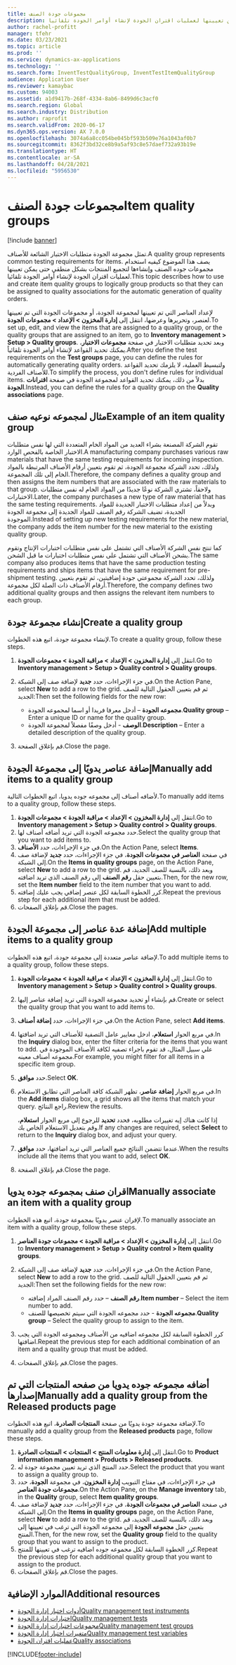 ```yaml
---
title: مجموعات جودة الصنف
description: يصف هذا الموضوع كيفيه استخدام مجموعات جوده الصنف وإنشاءها لتجميع المنتجات بشكل منطقي حتى يمكن تعيينها لعمليات اقتران الجودة لإنشاء أوامر الجودة تلقائيا.
author: rachel-profitt
manager: tfehr
ms.date: 03/23/2021
ms.topic: article
ms.prod: ''
ms.service: dynamics-ax-applications
ms.technology: ''
ms.search.form: InventTestQualityGroup, InventTestItemQualityGroup
audience: Application User
ms.reviewer: kamaybac
ms.custom: 94003
ms.assetid: a1d9417b-268f-4334-8ab6-8499d6c3acf0
ms.search.region: Global
ms.search.industry: Distribution
ms.author: raprofit
ms.search.validFrom: 2020-06-17
ms.dyn365.ops.version: AX 7.0.0
ms.openlocfilehash: 3074a6a8cc054be045bf593b509e76a1043af0b7
ms.sourcegitcommit: 8362f3bd32ce8b9a5af93c8e57daef732a93b19e
ms.translationtype: HT
ms.contentlocale: ar-SA
ms.lasthandoff: 04/28/2021
ms.locfileid: "5956530"
---
```

# <a name="item-quality-groups"></a><span data-ttu-id="9fc8b-103">مجموعات جودة الصنف</span><span class="sxs-lookup"><span data-stu-id="9fc8b-103">Item quality groups</span></span>

[!include [banner](../includes/banner.md)]

<span data-ttu-id="9fc8b-104">تمثل مجموعة الجودة متطلبات الاختبار الشائعة للأصناف.</span><span class="sxs-lookup"><span data-stu-id="9fc8b-104">A quality group represents common testing requirements for items.</span></span> <span data-ttu-id="9fc8b-105">يصف هذا الموضوع كيفيه استخدام مجموعات جوده الصنف وإنشاءها لتجميع المنتجات بشكل منطقي حتى يمكن تعيينها لعمليات اقتران الجودة لإنشاء أوامر الجودة تلقائيا.</span><span class="sxs-lookup"><span data-stu-id="9fc8b-105">This topic describes how to use and create item quality groups to logically group products so that they can be assigned to quality associations for the automatic generation of quality orders.</span></span>

<span data-ttu-id="9fc8b-106">لإعداد العناصر التي تم تعيينها لمجموعة الجودة، أو مجموعات الجودة التي تم تعيينها لعنصر، وتحريرها وعرضها، انتقل إلى **إدارة المخزون \> الإعداد \> مجموعات الجودة**.</span><span class="sxs-lookup"><span data-stu-id="9fc8b-106">To set up, edit, and view the items that are assigned to a quality group, or the quality groups that are assigned to an item, go to **Inventory management \> Setup \> Quality groups**.</span></span> <span data-ttu-id="9fc8b-107">وبعد تحديد متطلبات الاختبار في صفحة **مجموعات الاختبار**، يمكنك تحديد القواعد لإنشاء أوامر الجودة تلقائياً.</span><span class="sxs-lookup"><span data-stu-id="9fc8b-107">After you define the test requirements on the **Test groups** page, you can define the rules for automatically generating quality orders.</span></span> <span data-ttu-id="9fc8b-108">ولتبسيط العملية، لا يلزمك تحديد القواعد للأصناف الفردية.</span><span class="sxs-lookup"><span data-stu-id="9fc8b-108">To simplify the process, you don't define rules for individual items.</span></span> <span data-ttu-id="9fc8b-109">بدلاً من ذلك، يمكنك تحديد القواعد لمجموعة الجودة في صفحة **اقترانات الجودة**.</span><span class="sxs-lookup"><span data-stu-id="9fc8b-109">Instead, you can define the rules for a quality group on the **Quality associations** page.</span></span>

## <a name="example-of-an-item-quality-group"></a><span data-ttu-id="9fc8b-110">مثال لمجموعه نوعيه صنف</span><span class="sxs-lookup"><span data-stu-id="9fc8b-110">Example of an item quality group</span></span>

<span data-ttu-id="9fc8b-111">تقوم الشركة المصنعة بشراء العديد من المواد الخام المتعددة التي لها نفس متطلبات الاختبار الخاصة بالفحص الوارد.</span><span class="sxs-lookup"><span data-stu-id="9fc8b-111">A manufacturing company purchases various raw materials that have the same testing requirements for incoming inspection.</span></span> <span data-ttu-id="9fc8b-112">ولذلك، تحدد الشركة مجموعة الجودة، ثم تقوم بتعيين أرقام الأصناف المرتبطة بالمواد الخام إلى تلك المجموعة.</span><span class="sxs-lookup"><span data-stu-id="9fc8b-112">Therefore, the company defines a quality group and then assigns the item numbers that are associated with the raw materials to that group.</span></span> <span data-ttu-id="9fc8b-113">ولاحقاً، تشتري الشركة نوعًا جديدًا من المواد الخام له نفس متطلبات الاختبارات.</span><span class="sxs-lookup"><span data-stu-id="9fc8b-113">Later, the company purchases a new type of raw material that has the same testing requirements.</span></span> <span data-ttu-id="9fc8b-114">وبدلاً من إعداد متطلبات الاختبار الجديدة للمواد الجديدة، تضيف الشركة رقم الصنف للمواد الجديدة إلى مجموعة الجودة الموجودة.</span><span class="sxs-lookup"><span data-stu-id="9fc8b-114">Instead of setting up new testing requirements for the new material, the company adds the item number for the new material to the existing quality group.</span></span>

<span data-ttu-id="9fc8b-115">كما تنتج نفس الشركة الأصناف التي تشتمل على نفس متطلبات اختبارات الإنتاج وتقوم بشحن الأصناف التي تشتمل على نفس متطلبات اختبارات ما قبل الشحن.</span><span class="sxs-lookup"><span data-stu-id="9fc8b-115">The same company also produces items that have the same production testing requirements and ships items that have the same requirement for pre-shipment testing.</span></span> <span data-ttu-id="9fc8b-116">ولذلك، تحدد الشركة مجموعتي جودة إضافيتين، ثم تقوم بتعيين أرقام الأصناف ذات الصلة لكل مجموعة.</span><span class="sxs-lookup"><span data-stu-id="9fc8b-116">Therefore, the company defines two additional quality groups and then assigns the relevant item numbers to each group.</span></span>

## <a name="create-a-quality-group"></a><span data-ttu-id="9fc8b-117">إنشاء مجموعة جودة</span><span class="sxs-lookup"><span data-stu-id="9fc8b-117">Create a quality group</span></span>

<span data-ttu-id="9fc8b-118">لإنشاء مجموعة جودة، اتبع هذه الخطوات.</span><span class="sxs-lookup"><span data-stu-id="9fc8b-118">To create a quality group, follow these steps.</span></span>

1. <span data-ttu-id="9fc8b-119">انتقل إلى **إدارة المخزون \> الإعداد \> مراقبة الجودة \> مجموعات الجودة**.</span><span class="sxs-lookup"><span data-stu-id="9fc8b-119">Go to **Inventory management \> Setup \> Quality control \> Quality groups**.</span></span>
1. <span data-ttu-id="9fc8b-120">في جزء الإجراءات، حدد **جديد** لإضافة صف إلى الشبكة.</span><span class="sxs-lookup"><span data-stu-id="9fc8b-120">On the Action Pane, select **New** to add a row to the grid.</span></span> <span data-ttu-id="9fc8b-121">ثم قم بتعيين الحقول التالية للصف الجديد:</span><span class="sxs-lookup"><span data-stu-id="9fc8b-121">Then set the following fields for the new row:</span></span>

    - <span data-ttu-id="9fc8b-122">**مجموعه الجودة** – أدخل معرفا فريدا أو اسما لمجموعه الجودة.</span><span class="sxs-lookup"><span data-stu-id="9fc8b-122">**Quality group** – Enter a unique ID or name for the quality group.</span></span>
    - <span data-ttu-id="9fc8b-123">**الوصف** - أدخل وصفًا مفصلاً لمجموعة الجودة.</span><span class="sxs-lookup"><span data-stu-id="9fc8b-123">**Description** – Enter a detailed description of the quality group.</span></span>

1. <span data-ttu-id="9fc8b-124">قم بإغلاق الصفحة.</span><span class="sxs-lookup"><span data-stu-id="9fc8b-124">Close the page.</span></span>

## <a name="manually-add-items-to-a-quality-group"></a><span data-ttu-id="9fc8b-125">إضافة عناصر يدويًا إلى مجموعة الجودة</span><span class="sxs-lookup"><span data-stu-id="9fc8b-125">Manually add items to a quality group</span></span>

<span data-ttu-id="9fc8b-126">لأضافه أصناف إلى مجموعه جوده يدويا، اتبع الخطوات التالية.</span><span class="sxs-lookup"><span data-stu-id="9fc8b-126">To manually add items to a quality group, follow these steps.</span></span>

1. <span data-ttu-id="9fc8b-127">انتقل إلى **إدارة المخزون \> الإعداد \> مراقبة الجودة \> مجموعات الجودة**.</span><span class="sxs-lookup"><span data-stu-id="9fc8b-127">Go to **Inventory management \> Setup \> Quality control \> Quality groups**.</span></span>
1. <span data-ttu-id="9fc8b-128">حدد مجموعه الجودة التي تريد أضافه أصناف لها.</span><span class="sxs-lookup"><span data-stu-id="9fc8b-128">Select the quality group that you want to add items to.</span></span>
1. <span data-ttu-id="9fc8b-129">في جزء الإجراءات، حدد **الأصناف**.</span><span class="sxs-lookup"><span data-stu-id="9fc8b-129">On the Action Pane, select **Items**.</span></span>
1. <span data-ttu-id="9fc8b-130">في صفحة **العناصر في مجموعات الجودة**، في جزء الإجراءات، حدد **جديد** لإضافة صف إلى الشبكة.</span><span class="sxs-lookup"><span data-stu-id="9fc8b-130">On the **Items in quality groups** page, on the Action Pane, select **New** to add a row to the grid.</span></span> <span data-ttu-id="9fc8b-131">وبعد ذلك، بالنسبة للصف الجديد، قم بتعيين حقل **رقم الصنف** إلى رقم الصنف الذي تريد اضافته.</span><span class="sxs-lookup"><span data-stu-id="9fc8b-131">Then, for the new row, set the **Item number** field to the item number that you want to add.</span></span>
1. <span data-ttu-id="9fc8b-132">كرر الخطوة السابقة لكل عنصر إضافي يجب عليك إضافته.</span><span class="sxs-lookup"><span data-stu-id="9fc8b-132">Repeat the previous step for each additional item that must be added.</span></span>
1. <span data-ttu-id="9fc8b-133">قم بإغلاق الصفحات.</span><span class="sxs-lookup"><span data-stu-id="9fc8b-133">Close the pages.</span></span>

## <a name="add-multiple-items-to-a-quality-group"></a><span data-ttu-id="9fc8b-134">إضافة عدة عناصر إلى مجموعة الجودة</span><span class="sxs-lookup"><span data-stu-id="9fc8b-134">Add multiple items to a quality group</span></span>

<span data-ttu-id="9fc8b-135">لإضافة عناصر متعددة إلى مجموعة جودة، اتبع هذه الخطوات.</span><span class="sxs-lookup"><span data-stu-id="9fc8b-135">To add multiple items to a quality group, follow these steps.</span></span>

1. <span data-ttu-id="9fc8b-136">انتقل إلى **إدارة المخزون \> الإعداد \> مراقبة الجودة \> مجموعات الجودة**.</span><span class="sxs-lookup"><span data-stu-id="9fc8b-136">Go to **Inventory management \> Setup \> Quality control \> Quality groups**.</span></span>
1. <span data-ttu-id="9fc8b-137">قم بإنشاء أو تحديد مجموعة الجودة التي تريد إضافة عناصر إليها.</span><span class="sxs-lookup"><span data-stu-id="9fc8b-137">Create or select the quality group that you want to add items to.</span></span>
1. <span data-ttu-id="9fc8b-138">في جزء الإجراءات، حدد **إضافة أصناف**.</span><span class="sxs-lookup"><span data-stu-id="9fc8b-138">On the Action Pane, select **Add items**.</span></span>
1. <span data-ttu-id="9fc8b-139">في مربع الحوار **استعلام**، ادخل معايير عامل التصفية للأصناف التي تريد اضافتها.</span><span class="sxs-lookup"><span data-stu-id="9fc8b-139">In the **Inquiry** dialog box, enter the filter criteria for the items that you want to add.</span></span> <span data-ttu-id="9fc8b-140">علي سبيل المثال، قد تقوم باجراء تصفيه لكافة الأصناف الموجودة في مجموعه أصناف معينه.</span><span class="sxs-lookup"><span data-stu-id="9fc8b-140">For example, you might filter for all items in a specific item group.</span></span>
1. <span data-ttu-id="9fc8b-141">حدد **موافق**.</span><span class="sxs-lookup"><span data-stu-id="9fc8b-141">Select **OK**.</span></span>
1. <span data-ttu-id="9fc8b-142">في مربع الحوار **إضافة عناصر**، تظهر الشبكة كافة العناصر التي تطابق الاستعلام.</span><span class="sxs-lookup"><span data-stu-id="9fc8b-142">In the **Add items** dialog box, a grid shows all the items that match your query.</span></span> <span data-ttu-id="9fc8b-143">راجع النتائج.</span><span class="sxs-lookup"><span data-stu-id="9fc8b-143">Review the results.</span></span>

    <span data-ttu-id="9fc8b-144">إذا كانت هناك إيه تغييرات مطلوبه، فحدد **تحديد** للرجوع إلى مربع الحوار **استعلام**، وقم بتعديل الاستعلام الخاص بك.</span><span class="sxs-lookup"><span data-stu-id="9fc8b-144">If any changes are required, select **Select** to return to the **Inquiry** dialog box, and adjust your query.</span></span>

1. <span data-ttu-id="9fc8b-145">عندما تتضمن النتائج جميع العناصر التي تريد اضافتها، حدد **موافق**.</span><span class="sxs-lookup"><span data-stu-id="9fc8b-145">When the results include all the items that you want to add, select **OK**.</span></span>
1. <span data-ttu-id="9fc8b-146">قم بإغلاق الصفحة.</span><span class="sxs-lookup"><span data-stu-id="9fc8b-146">Close the page.</span></span>

## <a name="manually-associate-an-item-with-a-quality-group"></a><span data-ttu-id="9fc8b-147">اقران صنف بمجموعه جوده يدويا</span><span class="sxs-lookup"><span data-stu-id="9fc8b-147">Manually associate an item with a quality group</span></span>

<span data-ttu-id="9fc8b-148">لإقران عنصر يدويًا بمجموعة جودة، اتبع هذه الخطوات.</span><span class="sxs-lookup"><span data-stu-id="9fc8b-148">To manually associate an item with a quality group, follow these steps.</span></span>

1. <span data-ttu-id="9fc8b-149">انتقل إلى **إدارة المخزون \> الإعداد \> مراقبة الجودة \> مجموعات جودة العناصر**.</span><span class="sxs-lookup"><span data-stu-id="9fc8b-149">Go to **Inventory management \> Setup \> Quality control \> Item quality groups**.</span></span>
1. <span data-ttu-id="9fc8b-150">في جزء الإجراءات، حدد **جديد** لإضافة صف إلى الشبكة.</span><span class="sxs-lookup"><span data-stu-id="9fc8b-150">On the Action Pane, select **New** to add a row to the grid.</span></span> <span data-ttu-id="9fc8b-151">ثم قم بتعيين الحقول التالية للصف الجديد:</span><span class="sxs-lookup"><span data-stu-id="9fc8b-151">Then set the following fields for the new row:</span></span>

    - <span data-ttu-id="9fc8b-152">**رقم الصنف** – حدد رقم الصنف المراد إضافته.</span><span class="sxs-lookup"><span data-stu-id="9fc8b-152">**Item number** – Select the item number to add.</span></span>
    - <span data-ttu-id="9fc8b-153">**مجموعه الجودة** - حدد مجموعه الجودة التي سيتم تخصيصها للصنف.</span><span class="sxs-lookup"><span data-stu-id="9fc8b-153">**Quality group** – Select the quality group to assign to the item.</span></span>

1. <span data-ttu-id="9fc8b-154">كرر الخطوة السابقة لكل مجموعه اضافيه من الأصناف ومجموعه الجودة التي يجب اضافتها.</span><span class="sxs-lookup"><span data-stu-id="9fc8b-154">Repeat the previous step for each additional combination of an item and a quality group that must be added.</span></span>
1. <span data-ttu-id="9fc8b-155">قم بإغلاق الصفحات.</span><span class="sxs-lookup"><span data-stu-id="9fc8b-155">Close the pages.</span></span>

## <a name="manually-add-a-quality-group-from-the-released-products-page"></a><span data-ttu-id="9fc8b-156">أضافه مجموعه جوده يدويا من صفحه المنتجات التي تم إصدارها</span><span class="sxs-lookup"><span data-stu-id="9fc8b-156">Manually add a quality group from the Released products page</span></span>

<span data-ttu-id="9fc8b-157">لإضافة مجموعة جودة يدويًا من صفحة **المنتجات الصادرة**، اتبع هذه الخطوات.</span><span class="sxs-lookup"><span data-stu-id="9fc8b-157">To manually add a quality group from the **Released products** page, follow these steps.</span></span>

1. <span data-ttu-id="9fc8b-158">انتقل إلى **إدارة معلومات المنتج‬ \> المنتجات \> المنتجات الصادرة**.</span><span class="sxs-lookup"><span data-stu-id="9fc8b-158">Go to **Product information management \> Products \> Released products**.</span></span>
1. <span data-ttu-id="9fc8b-159">حدد المنتج الذي تريد تعيين مجموعة جودة له.</span><span class="sxs-lookup"><span data-stu-id="9fc8b-159">Select the product that you want to assign a quality group to.</span></span>
1. <span data-ttu-id="9fc8b-160">في جزء الإجراءات، في مفتاح التبويب **إدارة المخزون**، في مجموعة **الجودة**، حدد **مجموعات جودة العناصر**.</span><span class="sxs-lookup"><span data-stu-id="9fc8b-160">On the Action Pane, on the **Manage inventory** tab, in the **Quality** group, select **Item quality groups**.</span></span>
1. <span data-ttu-id="9fc8b-161">في صفحة **العناصر في مجموعات الجودة**، في جزء الإجراءات، حدد **جديد** لإضافة صف إلى الشبكة.</span><span class="sxs-lookup"><span data-stu-id="9fc8b-161">On the **Items in quality groups** page, on the Action Pane, select **New** to add a row to the grid.</span></span> <span data-ttu-id="9fc8b-162">وبعد ذلك، بالنسبة للصف الجديد، قم بتعيين حقل **مجموعه الجودة** إلى مجموعه الجودة التي ترغب في تعيينها إلى المنتج.</span><span class="sxs-lookup"><span data-stu-id="9fc8b-162">Then, for the new row, set the **Quality group** field to the quality group that you want to assign to the product.</span></span>
1. <span data-ttu-id="9fc8b-163">كرر الخطوة السابقة لكل مجموعه جوده اضافيه ترغب في تعيينها للمنتج.</span><span class="sxs-lookup"><span data-stu-id="9fc8b-163">Repeat the previous step for each additional quality group that you want to assign to the product.</span></span>
1. <span data-ttu-id="9fc8b-164">قم بإغلاق الصفحات.</span><span class="sxs-lookup"><span data-stu-id="9fc8b-164">Close the pages.</span></span>

## <a name="additional-resources"></a><span data-ttu-id="9fc8b-165">الموارد الإضافية</span><span class="sxs-lookup"><span data-stu-id="9fc8b-165">Additional resources</span></span>

- [<span data-ttu-id="9fc8b-166">أدوات اختبار إدارة الجودة</span><span class="sxs-lookup"><span data-stu-id="9fc8b-166">Quality management test instruments</span></span>](quality-test-instruments.md)
- [<span data-ttu-id="9fc8b-167">اختبارات إدارة الجودة</span><span class="sxs-lookup"><span data-stu-id="9fc8b-167">Quality management tests</span></span>](quality-tests.md)
- [<span data-ttu-id="9fc8b-168">مجموعات اختبارات إدارة الجودة</span><span class="sxs-lookup"><span data-stu-id="9fc8b-168">Quality management test groups</span></span>](quality-test-groups.md)
- [<span data-ttu-id="9fc8b-169">متغيرات اختبار إدارة الجودة</span><span class="sxs-lookup"><span data-stu-id="9fc8b-169">Quality management test variables</span></span>](quality-test-variables.md)
- [<span data-ttu-id="9fc8b-170">عمليات اقتران الجودة</span><span class="sxs-lookup"><span data-stu-id="9fc8b-170">Quality associations</span></span>](quality-associations.md)

[!INCLUDE[footer-include](../../includes/footer-banner.md)]
